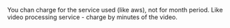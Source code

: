 You chan charge for the service used (like aws), not for month period. Like video processing service - charge by minutes of the video.
